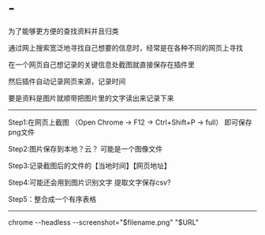 # -
为了能够更方便的查找资料并且归类

通过网上搜索宽泛地寻找自己想要的信息时，经常是在各种不同的网页上寻找

在一个网页自己想记录的关键信息处截图就直接保存在插件里

然后插件自动记录网页来源，记录时间

要是资料是图片就顺带把图片里的文字读出来记录下来

-------------------------------------------------------
Step1:在网页上截图 （Open Chrome → F12 →  Ctrl+Shift+P → full） 即可保存png文件

Step2:图片保存到本地？云？ 可能是一个图像文件 

Step3:记录截图后的文件的【当地时间】【网页地址】

Step4:可能还会用到图片识别文字 提取文字保存csv?

Step5：整合成一个有序表格

-------------------------------------------------------
chrome --headless --screenshot="$filename.png" "$URL"
